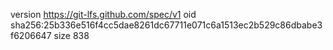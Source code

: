version https://git-lfs.github.com/spec/v1
oid sha256:25b336e516f4cc5dae8261dc67711e071c6a1513ec2b529c86dbabe3f6206647
size 838
